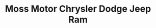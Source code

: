 ---
title: "Moss Motor Chrysler Dodge Jeep Ram"
url: /south-pittsburg/moss-motor-chrysler-dodge-jeep-ram/
shop: car
---